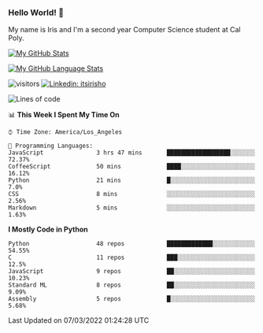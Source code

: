 ### Hello World! 👋

My name is Iris and I'm a second year Computer Science student at Cal Poly. 


[![My GitHub Stats](https://github-readme-stats.vercel.app/api?username=sleepyStick&show_icons=true&&count_private=true&include_all_commits=true&theme=buefy)]()

[![My GitHub Language Stats](https://github-readme-stats.vercel.app/api/top-langs/?username=sleepyStick&langs_count=5&theme=buefy)]()

![visitors](https://visitor-badge.glitch.me/badge?page_id=sleepyStick.sleepyStick)
[![Linkedin: itsirisho](https://img.shields.io/badge/-itsirisho-informational?style=flat-square&logo=Linkedin&logoColor=white&link=https://www.linkedin.com/in/itsirisho/)](https://www.linkedin.com/in/itsirisho/)

<!--START_SECTION:waka-->
![Lines of code](https://img.shields.io/badge/From%20Hello%20World%20I%27ve%20Written-23%20Million%20lines%20of%20code-blue)

📊 **This Week I Spent My Time On** 

```text
⌚︎ Time Zone: America/Los_Angeles

💬 Programming Languages: 
JavaScript               3 hrs 47 mins       ██████████████████░░░░░░░   72.37% 
CoffeeScript             50 mins             ████░░░░░░░░░░░░░░░░░░░░░   16.12% 
Python                   21 mins             █░░░░░░░░░░░░░░░░░░░░░░░░   7.0% 
CSS                      8 mins              ░░░░░░░░░░░░░░░░░░░░░░░░░   2.56% 
Markdown                 5 mins              ░░░░░░░░░░░░░░░░░░░░░░░░░   1.63%

```

**I Mostly Code in Python** 

```text
Python                   48 repos            █████████████░░░░░░░░░░░░   54.55% 
C                        11 repos            ███░░░░░░░░░░░░░░░░░░░░░░   12.5% 
JavaScript               9 repos             ██░░░░░░░░░░░░░░░░░░░░░░░   10.23% 
Standard ML              8 repos             ██░░░░░░░░░░░░░░░░░░░░░░░   9.09% 
Assembly                 5 repos             █░░░░░░░░░░░░░░░░░░░░░░░░   5.68%

```



 Last Updated on 07/03/2022 01:24:28 UTC
<!--END_SECTION:waka-->

<!--
**konanyuta/konanyuta** is a ✨ _special_ ✨ repository because its `README.md` (this file) appears on your GitHub profile.

Here are some ideas to get you started:

- 🔭 I’m currently working on ...
- 🌱 I’m currently learning ...
- 👯 I’m looking to collaborate on ...
- 🤔 I’m looking for help with ...
- 💬 Ask me about ...
- 📫 How to reach me: ...
- 😄 Pronouns: ...
- ⚡ Fun fact: ...
-->
